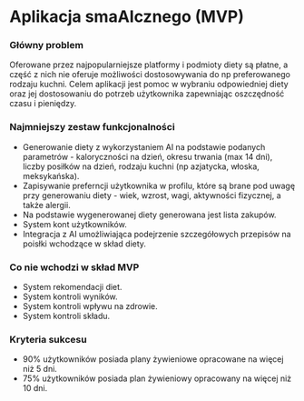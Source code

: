 # Aplikacja smaAIcznego (MVP)

### Główny problem

Oferowane przez najpopularniejsze platformy i podmioty diety są płatne, a część z nich nie oferuje możliwości dostosowywania do np preferowanego rodzaju kuchni. Celem aplikacji jest pomoc w wybraniu odpowiedniej diety oraz jej dostosowaniu do potrzeb użytkownika zapewniając oszczędność czasu i pieniędzy.

### Najmniejszy zestaw funkcjonalności

- Generowanie diety z wykorzystaniem AI na podstawie podanych parametrów - kaloryczności na dzień, okresu trwania (max 14 dni), liczby posiłków na dzień, rodzaju kuchni (np azjatycka, włoska, meksykańska).
- Zapisywanie preferncji użytkownika w profilu, które są brane pod uwagę przy generowaniu diety - wiek, wzrost, wagi, aktywności fizycznej, a także alergii.
- Na podstawie wygenerowanej diety generowana jest lista zakupów.
- System kont użytkowników.
- Integracja z AI umożliwiająca podejrzenie szczegółowych przepisów na poisłki wchodzące w skład diety.

### Co nie wchodzi w skład MVP

- System rekomendacji diet.
- System kontroli wyników.
- System kontroli wpływu na zdrowie.
- System kontroli składu.

### Kryteria sukcesu

- 90% użytkowników posiada plany żywieniowe opracowane na więcej niż 5 dni.
- 75% użytkowników posiada plan żywieniowy opracowany na więcej niż 10 dni.

